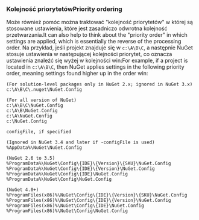 ### <a name="priority-ordering"></a><span data-ttu-id="ae43b-101">Kolejność priorytetów</span><span class="sxs-lookup"><span data-stu-id="ae43b-101">Priority ordering</span></span>

<span data-ttu-id="ae43b-102">Może również pomóc można traktować "kolejność priorytetów" w której są stosowane ustawienia, które jest zasadniczo odwrotna kolejność przetwarzania.</span><span class="sxs-lookup"><span data-stu-id="ae43b-102">It can also help to think about the "priority order" in which settings are applied, which is essentially the reverse of the processing order.</span></span> <span data-ttu-id="ae43b-103">Na przykład, jeśli projekt znajduje się w `c:\A\B\C`, a następnie NuGet stosuje ustawienia w następującej kolejności priorytet, co oznacza ustawienia znaleźć się wyżej w kolejności win:</span><span class="sxs-lookup"><span data-stu-id="ae43b-103">For example, if a project is located in `c:\A\B\C`, then NuGet applies settings in the following priority order, meaning settings found higher up in the order win:</span></span>

    (For solution-level packages only in NuGet 2.x; ignored in NuGet 3.x)
    c:\A\B\C\.nuget\NuGet.Config

    (For all version of NuGet)
    c:\A\B\C\NuGet.Config
    c:\A\B\NuGet.Config
    c:\A\NuGet.Config
    c:\NuGet.Config

    configFile, if specified

    (Ignored in NuGet 3.4 and later if -configFile is used)
    %AppData%\NuGet\NuGet.Config

    (NuGet 2.6 to 3.5)
    %ProgramData%\NuGet\Config\{IDE}\{Version}\{SKU}\NuGet.Config
    %ProgramData%\NuGet\Config\{IDE}\{Version}\NuGet.Config
    %ProgramData%\NuGet\Config\{IDE}\NuGet.Config
    %ProgramData%\NuGet\Config\NuGet.Config

    (NuGet 4.0+)
    %ProgramFiles(x86)%\NuGet\Config\{IDE}\{Version}\{SKU}\NuGet.Config
    %ProgramFiles(x86)%\NuGet\Config\{IDE}\{Version}\NuGet.Config
    %ProgramFiles(x86)%\NuGet\Config\{IDE}\NuGet.Config
    %ProgramFiles(x86)%\NuGet\Config\NuGet.Config